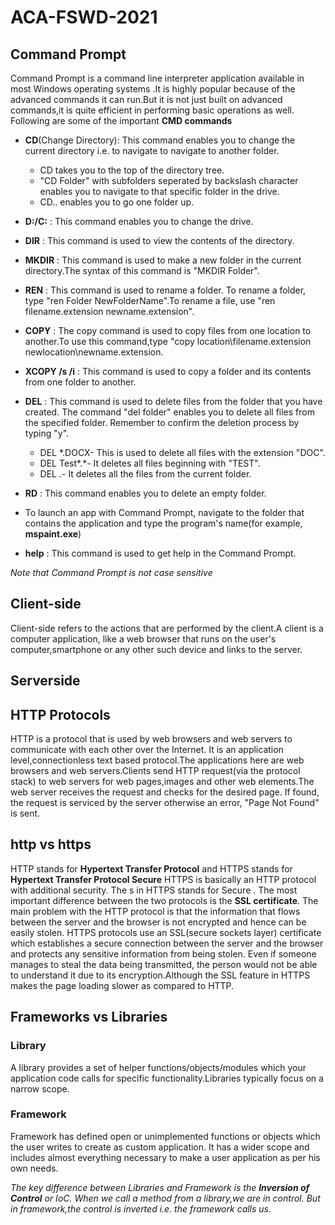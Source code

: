 # ACA-FSWD-2021


## Command Prompt

Command Prompt is a command line interpreter application available in most Windows operating systems .It is highly popular because of the advanced commands it can run.But it is not just built on advanced commands,it is quite efficient in performing basic operations as well.
Following are some of the important **CMD commands**
  - **CD**(Change Directory): This command enables you to change the current directory i.e. to navigate to navigate to another folder.

    - CD takes you to the top of the directory tree. 
    - "CD Folder" with subfolders seperated by backslash character enables you to navigate to that specific folder in the drive.
    - CD.. enables you to go one folder up.
    
  - **D:/C:** : This command enables you to change the drive. 

  - **DIR** : This command is used to view the contents of the directory.

  - **MKDIR** : This command is used to make a new folder in the current directory.The syntax of this command is "MKDIR Folder".

  - **REN** : This command is used to rename a folder. To rename a folder, type "ren Folder NewFolderName".To rename a file, use "ren filename.extension newname.extension".

  - **COPY** : The copy command is used to copy files from one location to another.To use this command,type "copy location\filename.extension newlocation\newname.extension.

  - **XCOPY /s /i** : This command is used to copy a folder and its contents from one folder to another.

  - **DEL** : This command is used to delete files from the folder that you have created. The command "del folder" enables you to delete all files from the specified folder. Remember to confirm the deletion process by typing "y".
     - DEL *.DOCX- This is used to delete all files with the extension "DOC".
     - DEL Test*.*- It deletes all files beginning with "TEST".
     - DEL *.*- It deletes all the files from the current folder.

  - **RD** : This command enables you to delete an empty folder.
  - To launch an app with Command Prompt, navigate to the folder that contains the application and type the program's name(for example, **mspaint.exe**)

  - **help** : This command is used to get help in the Command Prompt.

_Note that Command Prompt is not case sensitive_


## Client-side

Client-side refers to the actions that are performed by the client.A client is a computer application, like a web browser that runs on the user's computer,smartphone or any other such device and links to the server.  


## Serverside


## HTTP Protocols

HTTP is a protocol that is used by web browsers and web servers to communicate with each other over the Internet. It is an application level,connectionless text based protocol.The applications here are web browsers and web servers.Clients send HTTP request(via the protocol stack) to web servers for web pages,images and other web elements.The web server receives the request and checks for the desired page. If found, the request is serviced by the server otherwise an error, "Page Not Found" is sent.


## http vs https

HTTP stands for **Hypertext Transfer Protocol** and HTTPS stands for **Hypertext Transfer Protocol Secure** HTTPS is basically an HTTP protocol with additional security. The s in HTTPS stands for Secure . The most important difference between the two protocols is the **SSL certificate**. The main problem with the HTTP protocol is that the information that flows between the server and the browser is not encrypted and hence can be easily stolen. HTTPS protocols use an SSL(secure sockets layer) certificate which establishes a secure connection between the server and the browser and protects any sensitive information from being stolen. Even if someone manages to steal the data being transmitted, the person would not be able to understand it due to its encryption.Although the SSL feature in HTTPS makes the page loading slower as compared to HTTP.


## Frameworks vs Libraries

### Library
A library provides a set of helper functions/objects/modules which your application code calls for specific functionality.Libraries typically focus on a narrow scope.

### Framework
Framework has defined open or unimplemented functions or objects which the user writes to create as custom application. It has a wider scope and includes almost everything necessary to make a user application as per his own needs.

_The key difference between Libraries and Framework is the **Inversion of Control** or IoC. When we call a method from a library,we are in control. But in framework,the control is inverted i.e. the framework calls us._







